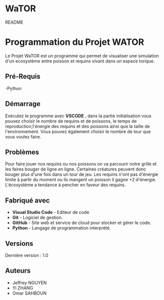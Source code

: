 # WaTOR

README

# Programmation du Projet WATOR

Le Projet WaTOR est un programme qui permet de visualiser une simulation d'un ecosystème entre poisson et requins vivant dans un espace torique. 

## Pré-Requis 

-Python

## Démarrage

Exécutez le programme avec **VSCODE** , dans la partie initialisation vous pouvez choisir le nombre de requins et de poissons, le temps de reproduction,l'énergie des requins et des poissons ainsi que la taille de l'environnement.
Vous pouvez également choisir le nombre de tour que vous voulez faire.

## Problèmes

Pour faire jouer nos requins ou nos poissons on va parcourir notre grille et les faires bouger de ligne en ligne. Certaines créatures peuvent donc bouger plus d'une fois dans un tour de jeu. 
Les requins n'ont pas d'énergie limite à partir du moment ou ils mangent un poisson il gagne +2 d'énergie.
L'écosystème a tendance à pencher en faveur des requins.


## Fabriqué avec

- **Visual Studio Code** - Editeur de code
- **Git** - Logiciel de gestion.
- **GitHub** - Site web et service de cloud pour stocker et gérer le code.
- **Python** - Langage de programmation interprété.

## Versions

Dernière version : 1.0

## Auteurs

- Jeffrey NGUYEN 
- Yi ZHANG
- Omar SAHBOUN


